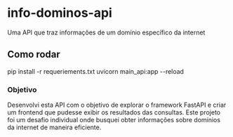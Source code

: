 # info-dominos-api
Uma API que traz informações de um domínio específico da internet
## Como rodar
pip install -r requeriements.txt
uvicorn main_api:app --reload

### Objetivo
Desenvolvi esta API com o objetivo de explorar o framework FastAPI e criar um frontend que pudesse exibir os resultados das consultas. Este projeto foi um desafio individual onde busquei obter informações sobre domínios da internet de maneira eficiente.

